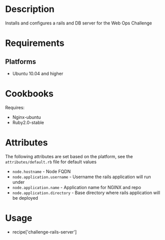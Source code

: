Description
===========

Installs and configures a rails and DB server for the Web Ops Challenge

Requirements
============

## Platforms

* Ubuntu 10.04 and higher

Cookbooks
==========

Requires:
* Nginx-ubuntu
* Ruby2.0-stable

Attributes
==========

The following attributes are set based on the platform, see the
`attributes/default.rb` file for default values

* `node.hostname` - Node FQDN
* `node.application.username` - Username the rails application will run under
* `node.application.name` - Application name for NGINX and repo
* `node.application.directory` - Base directory where rails application will be deployed

Usage
=====

* recipe['challenge-rails-server']
